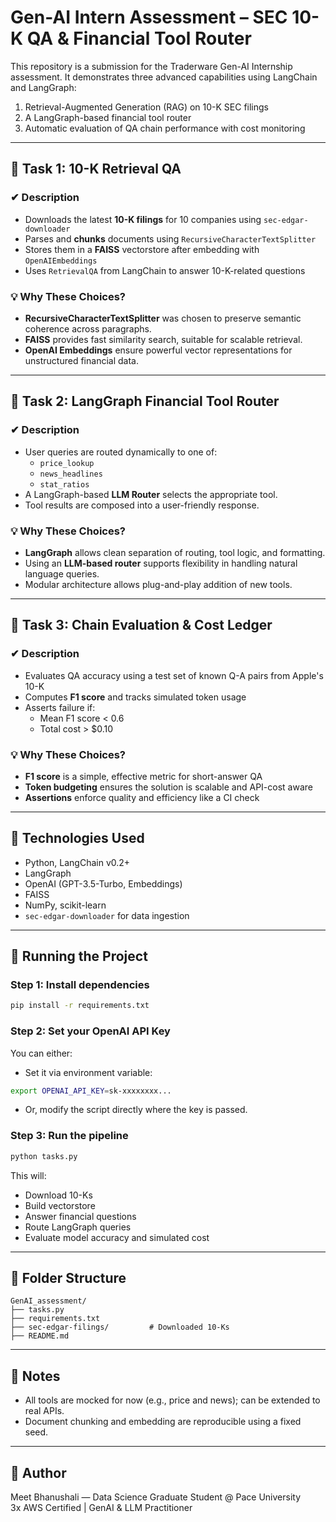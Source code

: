 # Gen-AI Intern Assessment – SEC 10-K QA & Financial Tool Router

This repository is a submission for the Traderware Gen-AI Internship assessment. It demonstrates three advanced capabilities using LangChain and LangGraph:

1. Retrieval-Augmented Generation (RAG) on 10-K SEC filings
2. A LangGraph-based financial tool router
3. Automatic evaluation of QA chain performance with cost monitoring

---

## 📌 Task 1: 10-K Retrieval QA

### ✔ Description
- Downloads the latest **10-K filings** for 10 companies using `sec-edgar-downloader`
- Parses and **chunks** documents using `RecursiveCharacterTextSplitter`
- Stores them in a **FAISS** vectorstore after embedding with `OpenAIEmbeddings`
- Uses `RetrievalQA` from LangChain to answer 10-K-related questions

### 💡 Why These Choices?
- **RecursiveCharacterTextSplitter** was chosen to preserve semantic coherence across paragraphs.
- **FAISS** provides fast similarity search, suitable for scalable retrieval.
- **OpenAI Embeddings** ensure powerful vector representations for unstructured financial data.

---

## 📌 Task 2: LangGraph Financial Tool Router

### ✔ Description
- User queries are routed dynamically to one of:
  - `price_lookup`
  - `news_headlines`
  - `stat_ratios`
- A LangGraph-based **LLM Router** selects the appropriate tool.
- Tool results are composed into a user-friendly response.

### 💡 Why These Choices?
- **LangGraph** allows clean separation of routing, tool logic, and formatting.
- Using an **LLM-based router** supports flexibility in handling natural language queries.
- Modular architecture allows plug-and-play addition of new tools.

---

## 📌 Task 3: Chain Evaluation & Cost Ledger

### ✔ Description
- Evaluates QA accuracy using a test set of known Q-A pairs from Apple's 10-K
- Computes **F1 score** and tracks simulated token usage
- Asserts failure if:
  - Mean F1 score < 0.6
  - Total cost > $0.10

### 💡 Why These Choices?
- **F1 score** is a simple, effective metric for short-answer QA
- **Token budgeting** ensures the solution is scalable and API-cost aware
- **Assertions** enforce quality and efficiency like a CI check

---

## 🧪 Technologies Used
- Python, LangChain v0.2+
- LangGraph
- OpenAI (GPT-3.5-Turbo, Embeddings)
- FAISS
- NumPy, scikit-learn
- `sec-edgar-downloader` for data ingestion

---

## 🚀 Running the Project

### Step 1: Install dependencies
```bash
pip install -r requirements.txt
```

### Step 2: Set your OpenAI API Key

You can either:
- Set it via environment variable:
```bash
export OPENAI_API_KEY=sk-xxxxxxxx...
```
- Or, modify the script directly where the key is passed.

### Step 3: Run the pipeline
```bash
python tasks.py
```
This will:
- Download 10-Ks
- Build vectorstore
- Answer financial questions
- Route LangGraph queries
- Evaluate model accuracy and simulated cost

---

## 📂 Folder Structure

```
GenAI_assessment/
├── tasks.py
├── requirements.txt
├── sec-edgar-filings/         # Downloaded 10-Ks
├── README.md
```

---

## 📌 Notes
- All tools are mocked for now (e.g., price and news); can be extended to real APIs.
- Document chunking and embedding are reproducible using a fixed seed.

---

## 📣 Author

Meet Bhanushali — Data Science Graduate Student @ Pace University  
3x AWS Certified | GenAI & LLM Practitioner

